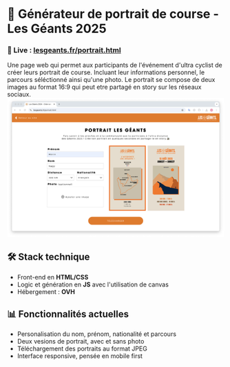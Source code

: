 # 🚵 Générateur de portrait de course - Les Géants 2025

### 🔗 Live : [lesgeants.fr/portrait.html](https://lesgeants.fr/portrait.html)

Une page web qui permet aux participants de l'événement d'ultra cyclist de créer leurs portrait de course. Incluant leur informations personnel, le parcours séléctionné ainsi qu'une photo. Le portrait se compose de deux images au format 16:9 qui peut etre partagé en story sur les réseaux sociaux.
![Capture d'écran du site](screenshot.png)



## 🛠️ Stack technique

- Front-end en **HTML/CSS**
- Logic et génération en **JS** avec l'utilisation de canvas
- Hébergement : **OVH**



## 📊 Fonctionnalités actuelles

- Personalisation du nom, prénom, nationalité et parcours
- Deux vesions de portrait, avec et sans photo
- Téléchargement des portraits au format JPEG
- Interface responsive, pensée en mobile first
